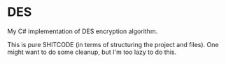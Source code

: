 # DES
My C# implementation of DES encryption algorithm.

This is pure SHITCODE (in terms of structuring the project and files). One might want to do some cleanup, but I'm too lazy to do this.
